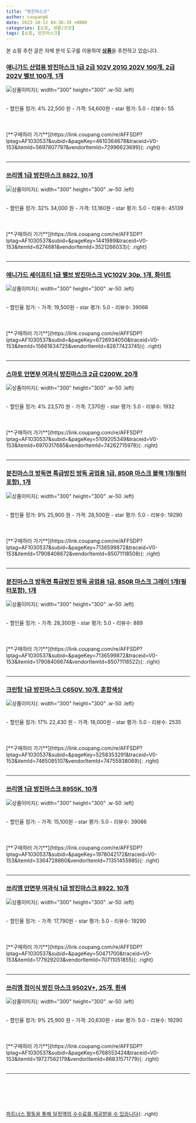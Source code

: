 ```yaml
---
title: "방진마스크"
author: coupang6
date: 2023-10-12 04:36:39 +0800
categories: [쇼핑, 생활/건강]
tags: [쇼핑, 방진마스크]
---
```


본 쇼핑 추천 글은 자체 분석 도구를 이용하여 [**상품**](https://link.coupang.com/a/bao1ui)을 추천하고 있습니다.

### [애니가드 산업용 방진마스크 1급 2급 102V 201G 202V 100개, 2급 202V 벨브 100개, 1개](https://link.coupang.com/re/AFFSDP?lptag=AF1030537&subid=&pageKey=4610364678&traceid=V0-153&itemId=5697807797&vendorItemId=72996623699)

![상품이미지](https://thumbnail9.coupangcdn.com/thumbnails/remote/230x230ex/image/vendor_inventory/5672/1c22bba9eaab23a37f1c9dfc8393dad26fe636ca2b045e8c41dde5846f1a.jpg){: width="300" height="300" .w-50 .left}


<br>
- 할인율 정가: 4%  22,500   원
- 가격: 54,600원
- star 평가: 5.0
- 리뷰수: 55
<br>
<br>
<br>
<br>
[**구매하러 가기**](https://link.coupang.com/re/AFFSDP?lptag=AF1030537&subid=&pageKey=4610364678&traceid=V0-153&itemId=5697807797&vendorItemId=72996623699){: .right}
<br>
<br>

---

### [쓰리엠 1급 방진마스크 8822, 10개](https://link.coupang.com/re/AFFSDP?lptag=AF1030537&subid=&pageKey=1441989&traceid=V0-153&itemId=6274681&vendorItemId=3521266033)

![상품이미지](https://thumbnail7.coupangcdn.com/thumbnails/remote/230x230ex/image/retail/images/2977513467056574-da7065d7-3e57-461f-89bb-6780bf7d39ce.jpg){: width="300" height="300" .w-50 .left}


<br>
- 할인율 정가: 32%  34,000   원
- 가격: 13,160원
- star 평가: 5.0
- 리뷰수: 45139
<br>
<br>
<br>
<br>
[**구매하러 가기**](https://link.coupang.com/re/AFFSDP?lptag=AF1030537&subid=&pageKey=1441989&traceid=V0-153&itemId=6274681&vendorItemId=3521266033){: .right}
<br>
<br>

---

### [애니가드 세이프티 1급 밸브 방진마스크 VC102V 30p, 1개, 화이트](https://link.coupang.com/re/AFFSDP?lptag=AF1030537&subid=&pageKey=6726934050&traceid=V0-153&itemId=15661634725&vendorItemId=82877423745)

![상품이미지](https://thumbnail8.coupangcdn.com/thumbnails/remote/230x230ex/image/rs_quotation_api/4upt6q9c/624ebfd8230d403f8e8fdf97e95e0686.jpg){: width="300" height="300" .w-50 .left}


<br>
- 할인율 정가: 
- 가격: 19,500원
- star 평가: 5.0
- 리뷰수: 39066
<br>
<br>
<br>
<br>
[**구매하러 가기**](https://link.coupang.com/re/AFFSDP?lptag=AF1030537&subid=&pageKey=6726934050&traceid=V0-153&itemId=15661634725&vendorItemId=82877423745){: .right}
<br>
<br>

---

### [스마토 안면부 여과식 방진마스크 2급 C200W, 20개](https://link.coupang.com/re/AFFSDP?lptag=AF1030537&subid=&pageKey=5109205349&traceid=V0-153&itemId=6970317685&vendorItemId=74262715978)

![상품이미지](https://thumbnail8.coupangcdn.com/thumbnails/remote/230x230ex/image/retail/images/2021/03/03/15/8/cac6f717-e960-422a-902b-bf4702671fe4.jpg){: width="300" height="300" .w-50 .left}


<br>
- 할인율 정가: 4%  23,570   원
- 가격: 7,370원
- star 평가: 5.0
- 리뷰수: 1932
<br>
<br>
<br>
<br>
[**구매하러 가기**](https://link.coupang.com/re/AFFSDP?lptag=AF1030537&subid=&pageKey=5109205349&traceid=V0-153&itemId=6970317685&vendorItemId=74262715978){: .right}
<br>
<br>

---

### [분진마스크 방독면 특급방진 방독 공업용 1급, 850R 마스크 블랙 1개(필터포함), 1개](https://link.coupang.com/re/AFFSDP?lptag=AF1030537&subid=&pageKey=7136599872&traceid=V0-153&itemId=17908408672&vendorItemId=85071118508)

![상품이미지](https://thumbnail10.coupangcdn.com/thumbnails/remote/230x230ex/image/vendor_inventory/c1b4/a98b55319f8c61dbd9c9a28eb784d501712dcd1a0343c5353b7384fcc874.png){: width="300" height="300" .w-50 .left}


<br>
- 할인율 정가: 9%  25,900   원
- 가격: 28,500원
- star 평가: 5.0
- 리뷰수: 19290
<br>
<br>
<br>
<br>
[**구매하러 가기**](https://link.coupang.com/re/AFFSDP?lptag=AF1030537&subid=&pageKey=7136599872&traceid=V0-153&itemId=17908408672&vendorItemId=85071118508){: .right}
<br>
<br>

---

### [분진마스크 방독면 특급방진 방독 공업용 1급, 850R 마스크 그레이 1개(필터포함), 1개](https://link.coupang.com/re/AFFSDP?lptag=AF1030537&subid=&pageKey=7136599872&traceid=V0-153&itemId=17908408674&vendorItemId=85071118522)

![상품이미지](https://thumbnail9.coupangcdn.com/thumbnails/remote/230x230ex/image/vendor_inventory/3f59/753b83a11b9434f631e535987c729741b4053c9dd852652e7e2e1f32ec69.png){: width="300" height="300" .w-50 .left}


<br>
- 할인율 정가: 
- 가격: 28,300원
- star 평가: 5.0
- 리뷰수: 889
<br>
<br>
<br>
<br>
[**구매하러 가기**](https://link.coupang.com/re/AFFSDP?lptag=AF1030537&subid=&pageKey=7136599872&traceid=V0-153&itemId=17908408674&vendorItemId=85071118522){: .right}
<br>
<br>

---

### [크린탑 1급 방진마스크 C650V, 10개, 혼합색상](https://link.coupang.com/re/AFFSDP?lptag=AF1030537&subid=&pageKey=5258353291&traceid=V0-153&itemId=7465085107&vendorItemId=74755938069)

![상품이미지](https://thumbnail8.coupangcdn.com/thumbnails/remote/230x230ex/image/retail/images/2021/03/29/16/5/6612dd85-8a13-44eb-aa57-f3ad50bdf1da.jpg){: width="300" height="300" .w-50 .left}


<br>
- 할인율 정가: 17%  22,430   원
- 가격: 18,000원
- star 평가: 5.0
- 리뷰수: 2535
<br>
<br>
<br>
<br>
[**구매하러 가기**](https://link.coupang.com/re/AFFSDP?lptag=AF1030537&subid=&pageKey=5258353291&traceid=V0-153&itemId=7465085107&vendorItemId=74755938069){: .right}
<br>
<br>

---

### [쓰리엠 1급 방진마스크 8955K, 10개](https://link.coupang.com/re/AFFSDP?lptag=AF1030537&subid=&pageKey=1978042172&traceid=V0-153&itemId=3364728860&vendorItemId=71351455985)

![상품이미지](https://thumbnail7.coupangcdn.com/thumbnails/remote/230x230ex/image/retail/images/2020/08/19/18/6/5b2cdc0f-f80d-4ef7-b027-9aa6fd804925.jpg){: width="300" height="300" .w-50 .left}


<br>
- 할인율 정가: 
- 가격: 15,100원
- star 평가: 5.0
- 리뷰수: 39066
<br>
<br>
<br>
<br>
[**구매하러 가기**](https://link.coupang.com/re/AFFSDP?lptag=AF1030537&subid=&pageKey=1978042172&traceid=V0-153&itemId=3364728860&vendorItemId=71351455985){: .right}
<br>
<br>

---

### [쓰리엠 안면부 여과식 1급 방진마스크 8922, 10개](https://link.coupang.com/re/AFFSDP?lptag=AF1030537&subid=&pageKey=50471700&traceid=V0-153&itemId=177929203&vendorItemId=70711051855)

![상품이미지](https://thumbnail10.coupangcdn.com/thumbnails/remote/230x230ex/image/vendor_inventory/70fa/d10283c8cfec37d81276cf341121969193734f69ccf04be0bf9b692331b3.JPG){: width="300" height="300" .w-50 .left}


<br>
- 할인율 정가: 
- 가격: 17,790원
- star 평가: 5.0
- 리뷰수: 19290
<br>
<br>
<br>
<br>
[**구매하러 가기**](https://link.coupang.com/re/AFFSDP?lptag=AF1030537&subid=&pageKey=50471700&traceid=V0-153&itemId=177929203&vendorItemId=70711051855){: .right}
<br>
<br>

---

### [쓰리엠 접이식 방진 마스크 9502V+, 25개, 흰색](https://link.coupang.com/re/AFFSDP?lptag=AF1030537&subid=&pageKey=6768553424&traceid=V0-153&itemId=19727562179&vendorItemId=86831571779)

![상품이미지](https://thumbnail8.coupangcdn.com/thumbnails/remote/230x230ex/image/retail/images/2023/08/09/18/1/c54d0d53-2eec-4319-96d7-a26fe31edfe6.jpg){: width="300" height="300" .w-50 .left}


<br>
- 할인율 정가: 9%  25,900   원
- 가격: 20,630원
- star 평가: 5.0
- 리뷰수: 19290
<br>
<br>
<br>
<br>
[**구매하러 가기**](https://link.coupang.com/re/AFFSDP?lptag=AF1030537&subid=&pageKey=6768553424&traceid=V0-153&itemId=19727562179&vendorItemId=86831571779){: .right}
<br>
<br>

---
<br><br><br><br><br> [파트너스 활동을 통해 일정액의 수수료를 제공받을 수 있습니다](https://link.coupang.com/a/bao1ui){: .right}